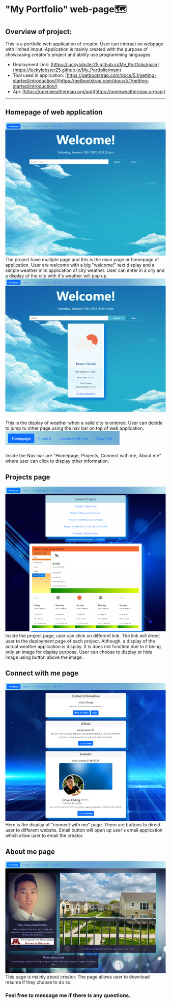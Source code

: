 # "My Portfolio" web-page🗺️
## Overview of project: 

This is a portfolio web application of creator. User can interact on webpage with limited imput. Application is mainly created with the purpose of showcasing creator's project and ability use programming languages. 
* Deployment Link: [https://luckylobster25.github.io/My_Portfolio/main](https://luckylobster25.github.io/My_Portfolio/main)
* Tool  used in application: [https://getbootstrap.com/docs/5.1/getting-started/introduction/](https://getbootstrap.com/docs/5.1/getting-started/introduction/)
* Api: [https://openweathermap.org/api](https://openweathermap.org/api)
*********
## Homepage of web application
![homepage](img/homepage.png)
The project have multiple page and this is the main page or homepage of application. User are welcome with a big "welcome!" text display and a simple weather mini application of city weather. User can enter in a city and a display of the city with it's weather will pop up. 
![weather](img/homepage-miniweather.png)
###
This is the display of weather when a valid city is entered. User can decide to jump to other page using the nav bar on top of web application.  
![navbar](img/navbar.png)
###
Inside the Nav-bar are "Homepage, Projects, Connect with me, About me" where user can click to display other information. 
## Projects page
![project-page](img/project-page.png)
Inside the project page, user can click on different link. The link will direct user to the deployment page of each project. Although, a display of the actual weather application is display. It is does not function due to it being only an image for display purpose. User can choose to display or hide image using button above the image. 
## Connect with me page
![connectwithme](img/connectwithme.png)
Here is the display of "connect with me" page. There are buttons to direct user to different website. Email button will open up user's email application which allow user to email the creator. 
## About me page 
![aboutme](img/aboutme.png)
This page is mainly about creator. The page allows user to download resume if they choose to do so. 

### Feel free to message me if there is any questions. 

